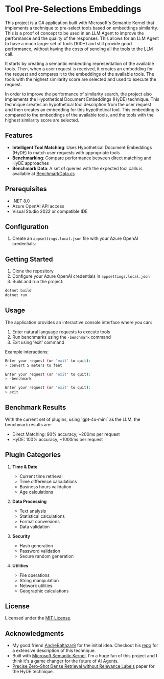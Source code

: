# Tool Pre-Selections Embeddings

This project is a C# application built with Microsoft's Semantic Kernel that implements a technique to pre-select tools based on embeddings similarity. This is a proof of concept to be used in an LLM Agent to improve the performance and the quality of the responses. This allows for an LLM Agent to have a much larger set of tools (100+) and still provide good performance, without having the costs of sending all the tools to the LLM call.

It starts by creating a semantic embedding representation of the available tools. Then, when a user request is received, it creates an embedding for the request and compares it to the embeddings of the available tools. The tools with the highest similarity score are selected and used to execute the request.

In order to improve the performance of similarity search, the project also implements the Hypothetical Document Embeddings (HyDE) technique. This technique creates an hypothetical tool description from the user request and then creates an embedding for this hypothetical tool. This embedding is compared to the embeddings of the available tools, and the tools with the highest similarity score are selected.

## Features

- **Intelligent Tool Matching**: Uses Hypothetical Document Embeddings (HyDE) to match user requests with appropriate tools
- **Benchmarking**: Compare performance between direct matching and HyDE approaches
- **Benchmark Data**: A set of queries with the expected tool calls is available at [BenchmarkData.cs](./ToolPreSelectionEmbeddings/Benchmarks/BenchmarkData.cs)

## Prerequisites

- .NET 8.0
- Azure OpenAI API access
- Visual Studio 2022 or compatible IDE

## Configuration

1. Create an `appsettings.local.json` file with your Azure OpenAI credentials: 

## Getting Started

1. Clone the repository
2. Configure your Azure OpenAI credentials in `appsettings.local.json`
3. Build and run the project:
```bash
dotnet build
dotnet run
```

## Usage

The application provides an interactive console interface where you can:

1. Enter natural language requests to execute tools
2. Run benchmarks using the `-benchmark` command
3. Exit using 'exit' command

Example interactions:
```bash
Enter your request (or 'exit' to quit):
> convert 5 meters to feet

Enter your request (or 'exit' to quit):
> -benchmark

Enter your request (or 'exit' to quit):
> exit
```

## Benchmark Results

With the current set of plugins, using ´gpt-4o-mini´ as the LLM, the benchmark results are:
- Direct Matching: 90% accuracy, ~200ms per request
- HyDE: 100% accuracy, ~1000ms per request

## Plugin Categories

1. **Time & Date**
   - Current time retrieval
   - Time difference calculations
   - Business hours validation
   - Age calculations

2. **Data Processing**
   - Text analysis
   - Statistical calculations
   - Format conversions
   - Data validation

3. **Security**
   - Hash generation
   - Password validation
   - Secure random generation

4. **Utilities**
   - File operations
   - String manipulation
   - Network utilities
   - Geographic calculations

## License

Licensed under the [MIT License](LICENSE).

## Acknowledgments

- My good friend [AndreBaltazar8](https://github.com/AndreBaltazar8) for the initial idea. Checkout his [repo](https://github.com/AndreBaltazar8/tool-pre-selections) for a extensive description of this technique.
- Built with [Microsoft Semantic Kernel](https://github.com/microsoft/semantic-kernel). I'm a huge fan of this project and I think it's a game changer for the future of AI Agents.
- [Precise Zero-Shot Dense Retrieval without Relevance Labels](https://arxiv.org/abs/2212.10496) paper for the HyDE technique.
